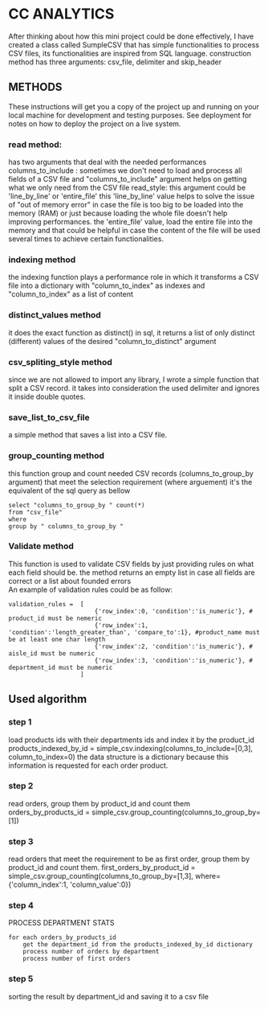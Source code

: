 # CC ANALYTICS

After thinking about how this mini project could be done effectively, I have created a class called SumpleCSV that has simple functionalities to process CSV files, its functionalities are inspired from SQL language.
construction method has three arguments: csv_file, delimiter and skip_header

## METHODS

These instructions will get you a copy of the project up and running on your local machine for development and testing purposes. See deployment for notes on how to deploy the project on a live system.

### read method: 

has two arguments that deal with the needed performances 
columns_to_include : sometimes we don't need to load and process all fields of a CSV file and "columns_to_include" argument helps on getting what we only need from the CSV file 
read_style: this argument could be 'line_by_line' or 'entire_file'
this  'line_by_line'  value helps to solve the issue of "out of memory error" in case the file is too big to be loaded into the memory (RAM) or just because loading the whole file doesn't help improving performances.
the 'entire_file' value, load the entire file into the memory and that could be helpful in case the content of the file will be used several times to achieve certain functionalities.

### indexing method

the indexing function plays a performance role in which it transforms a CSV file into a dictionary  with "column_to_index" as indexes and "column_to_index" as a list of content

### distinct_values method

it does the exact function as distinct() in sql, it returns a list of only distinct (different) values of the desired "column_to_distinct" argument


### csv_spliting_style method
since we are not allowed to import any library, I wrote a simple function that split a CSV record. it takes into consideration the used delimiter and ignores it inside double quotes.

### save_list_to_csv_file
a simple method that saves a list into a CSV file.

### group_counting method
this function group and count needed CSV records (columns_to_group_by argument) that meet the selection requirement (where arguement) 
it's the equivalent of the sql query as bellow
```
select "columns_to_group_by " count(*) 
from "csv_file" 
where 
group by " columns_to_group_by "
```

### Validate method

This function is used to validate CSV fields by just providing rules on what each field should be. 
the method returns an empty list in case all fields are correct or a list about founded errors  
An example of validation rules could be as follow:

```
validation_rules =  [
                        {'row_index':0, 'condition':'is_numeric'}, # product_id must be nemeric
                        {'row_index':1, 'condition':'length_greater_than', 'compare_to':1}, #product_name must be at least one char length
                        {'row_index':2, 'condition':'is_numeric'}, # aisle_id must be numeric
                        {'row_index':3, 'condition':'is_numeric'}, # department_id must be numeric
                    ]
```


## Used algorithm

### step 1
load products ids with their departments ids  and index it by the product_id 
products_indexed_by_id  = simple_csv.indexing(columns_to_include=[0,3], column_to_index=0)
the data structure is a dictionary because this information is requested for each order product. 

### step 2
read orders, group them by product_id and count them 
    orders_by_products_id   = simple_csv.group_counting(columns_to_group_by=[1])
	
### step 3
read orders that meet the requirement to be as first order, group them by product_id and count them.
    first_orders_by_product_id   = simple_csv.group_counting(columns_to_group_by=[1,3], where={'column_index':1, 'column_value':0})

### step 4
PROCESS DEPARTMENT STATS
```
for each orders_by_products_id
	get the department_id from the products_indexed_by_id dictionary
	process number of orders by department
	process number of first orders
```

### step 5
sorting the result by department_id and saving it to a csv file
